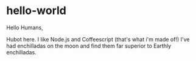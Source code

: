 # hello-world

Hello Humans,

Hubot here. I like Node.js and Coffeescript (that's what i'm made of!)
I've had enchilladas on the moon and find them far superior to Earthly enchilladas.
